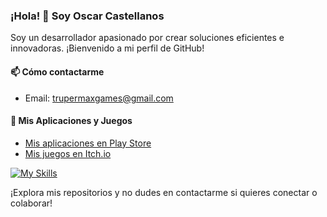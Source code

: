 ### ¡Hola! 👋 Soy Oscar Castellanos

Soy un desarrollador apasionado por crear soluciones eficientes e innovadoras. ¡Bienvenido a mi perfil de GitHub!

#### 📫 Cómo contactarme
- Email: [trupermaxgames@gmail.com](mailto:trupermaxgames@gmail.com)

#### 🌟 Mis Aplicaciones y Juegos
- [Mis aplicaciones en Play Store](https://play.google.com/store/apps/developer?id=TruperMax&hl=es_419)
- [Mis juegos en Itch.io](https://trupermax.itch.io/)

[![My Skills](https://skillicons.dev/icons?i=js,html,css,react,laravel,php,vue,flutter,angular,androidstudio,arduino,bootstrap,c,cs,cpp,dart,debian,docker,dotnet,figma,firebase,godot,nextjs,java,linux,postman,py,ts,vite,nodejs)](https://skillicons.dev)

¡Explora mis repositorios y no dudes en contactarme si quieres conectar o colaborar!
